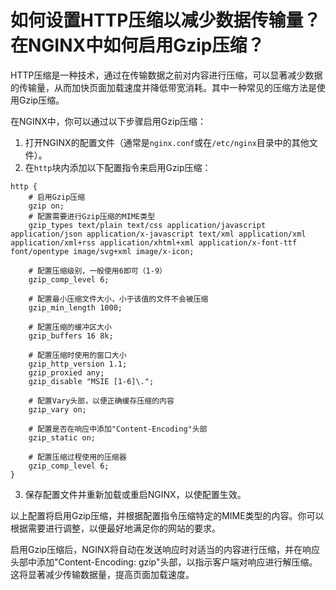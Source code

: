 # 如何设置HTTP压缩以减少数据传输量？在NGINX中如何启用Gzip压缩？

HTTP压缩是一种技术，通过在传输数据之前对内容进行压缩，可以显著减少数据的传输量，从而加快页面加载速度并降低带宽消耗。其中一种常见的压缩方法是使用Gzip压缩。



在NGINX中，你可以通过以下步骤启用Gzip压缩：

1.  打开NGINX的配置文件（通常是`nginx.conf`或在`/etc/nginx`目录中的其他文件）。 
2.  在`http`块内添加以下配置指令来启用Gzip压缩： 

```nginx
http {
    # 启用Gzip压缩
    gzip on;
    # 配置需要进行Gzip压缩的MIME类型
    gzip_types text/plain text/css application/javascript application/json application/x-javascript text/xml application/xml application/xml+rss application/xhtml+xml application/x-font-ttf font/opentype image/svg+xml image/x-icon;

    # 配置压缩级别，一般使用6即可（1-9）
    gzip_comp_level 6;

    # 配置最小压缩文件大小，小于该值的文件不会被压缩
    gzip_min_length 1000;

    # 配置压缩的缓冲区大小
    gzip_buffers 16 8k;

    # 配置压缩时使用的窗口大小
    gzip_http_version 1.1;
    gzip_proxied any;
    gzip_disable "MSIE [1-6]\.";

    # 配置Vary头部，以便正确缓存压缩的内容
    gzip_vary on;

    # 配置是否在响应中添加"Content-Encoding"头部
    gzip_static on;

    # 配置压缩过程使用的压缩器
    gzip_comp_level 6;
}
```

3. 保存配置文件并重新加载或重启NGINX，以使配置生效。



以上配置将启用Gzip压缩，并根据配置指令压缩特定的MIME类型的内容。你可以根据需要进行调整，以便最好地满足你的网站的要求。



启用Gzip压缩后，NGINX将自动在发送响应时对适当的内容进行压缩，并在响应头部中添加"Content-Encoding: gzip"头部，以指示客户端对响应进行解压缩。这将显著减少传输数据量，提高页面加载速度。


